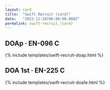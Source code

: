 ```yaml
---
layout: card
title:  "Swift Recruit (card)"
date:   "2022-12-26T06:00:00.000Z"
permalink: swift-recruit_(card)
---
```


## DOAp &middot; EN-096 C

{% include templates/swift-recruit-doap.html %}


## DOA 1st &middot; EN-225 C

{% include templates/swift-recruit-doa1e.html %}
